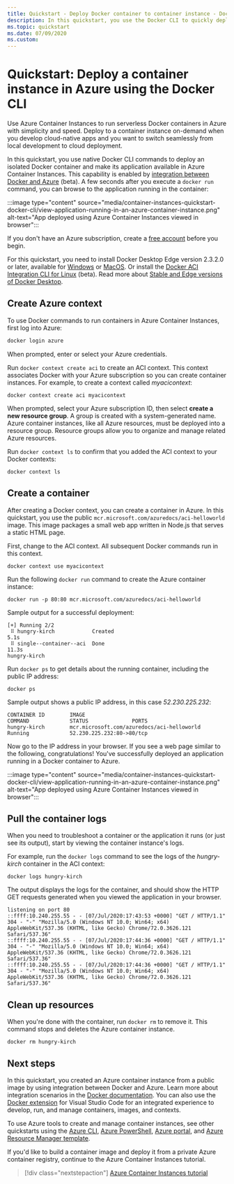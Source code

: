 ```yaml
---
title: Quickstart - Deploy Docker container to container instance - Docker CLI
description: In this quickstart, you use the Docker CLI to quickly deploy a containerized web app that runs in an isolated Azure container instance
ms.topic: quickstart
ms.date: 07/09/2020
ms.custom: 
---
```


# Quickstart: Deploy a container instance in Azure using the Docker CLI

Use Azure Container Instances to run serverless Docker containers in Azure with simplicity and speed. Deploy to a container instance on-demand when you develop cloud-native apps and you want to switch seamlessly from local development to cloud deployment.

In this quickstart, you use native Docker CLI commands to deploy an isolated Docker container and make its application available in Azure Container Instances. This capability is enabled by [integration between Docker and Azure](https://docs.docker.com/engine/context/aci-integration/) (beta). A few seconds after you execute a `docker run` command, you can browse to the application running in the container:

:::image type="content" source="media/container-instances-quickstart-docker-cli/view-application-running-in-an-azure-container-instance.png" alt-text="App deployed using Azure Container Instances viewed in browser":::

If you don't have an Azure subscription, create a [free account][azure-account] before you begin.

For this quickstart, you need to install Docker Desktop Edge version 2.3.2.0 or later, available for [Windows](https://desktop.docker.com/win/edge/Docker%20Desktop%20Installer.exe) or [MacOS](https://desktop.docker.com/mac/edge/Docker.dmg). Or install the [Docker ACI Integration CLI for Linux](https://docs.docker.com/engine/context/aci-integration/#install-the-docker-aci-integration-cli-on-linux) (beta). Read more about [Stable and Edge versions of Docker Desktop](https://docs.docker.com/desktop/#stable-and-edge-versions).

## Create Azure context

To use Docker commands to run containers in Azure Container Instances, first log into Azure:

```bash
docker login azure
```

When prompted, enter or select your Azure credentials.


Run `docker context create aci` to create an ACI context. This context associates Docker with your Azure subscription so you can create container instances. For example, to create a context called *myacicontext*:

```
docker context create aci myacicontext
```

When prompted, select your Azure subscription ID, then select **create a new resource group**. A group is created with a system-generated name. Azure container instances, like all Azure resources, must be deployed into a resource group. Resource groups allow you to organize and manage related Azure resources.


Run `docker context ls` to confirm that you added the ACI context to your Docker contexts:

```
docker context ls
```

## Create a container

After creating a Docker context, you can create a container in Azure. In this quickstart, you use the public `mcr.microsoft.com/azuredocs/aci-helloworld` image. This image packages a small web app written in Node.js that serves a static HTML page.

First, change to the ACI context. All subsequent Docker commands run in this context.

```
docker context use myacicontext
```

Run the following `docker run` command to create the Azure container instance:

```
docker run -p 80:80 mcr.microsoft.com/azuredocs/aci-helloworld
```

Sample output for a successful deployment:

```
[+] Running 2/2
 ⠿ hungry-kirch            Created                                                                               5.1s
 ⠿ single--container--aci  Done                                                                                 11.3s
hungry-kirch
```

Run `docker ps` to get details about the running container, including the public IP address:

```
docker ps
```


Sample output shows a public IP address, in this case *52.230.225.232*:

```
CONTAINER ID        IMAGE                                        COMMAND             STATUS              PORTS
hungry-kirch        mcr.microsoft.com/azuredocs/aci-helloworld                       Running             52.230.225.232:80->80/tcp
```

 Now go to the IP address in your browser. If you see a web page similar to the following, congratulations! You've successfully deployed an application running in a Docker container to Azure.

:::image type="content" source="media/container-instances-quickstart-docker-cli/view-application-running-in-an-azure-container-instance.png" alt-text="App deployed using Azure Container Instances viewed in browser":::

## Pull the container logs

When you need to troubleshoot a container or the application it runs (or just see its output), start by viewing the container instance's logs.

For example, run the `docker logs` command to see the logs of the *hungry-kirch* container in the ACI context:

```azurecli-interactive
docker logs hungry-kirch
```

The output displays the logs for the container, and should show the HTTP GET requests generated when you viewed the application in your browser.

```output
listening on port 80
::ffff:10.240.255.55 - - [07/Jul/2020:17:43:53 +0000] "GET / HTTP/1.1" 304 - "-" "Mozilla/5.0 (Windows NT 10.0; Win64; x64) AppleWebKit/537.36 (KHTML, like Gecko) Chrome/72.0.3626.121 Safari/537.36"
::ffff:10.240.255.55 - - [07/Jul/2020:17:44:36 +0000] "GET / HTTP/1.1" 304 - "-" "Mozilla/5.0 (Windows NT 10.0; Win64; x64) AppleWebKit/537.36 (KHTML, like Gecko) Chrome/72.0.3626.121 Safari/537.36"
::ffff:10.240.255.55 - - [07/Jul/2020:17:44:36 +0000] "GET / HTTP/1.1" 304 - "-" "Mozilla/5.0 (Windows NT 10.0; Win64; x64) AppleWebKit/537.36 (KHTML, like Gecko) Chrome/72.0.3626.121 Safari/537.36"
```


## Clean up resources

When you're done with the container, run `docker rm` to remove it. This command stops and deletes the Azure container instance.

```
docker rm hungry-kirch
```


## Next steps

In this quickstart, you created an Azure container instance from a public image by using integration between Docker and Azure. Learn more about integration scenarios in the [Docker documentation](https://docs.docker.com/engine/context/aci-integration/). You can also use the [Docker extension](https://aka.ms/VSCodeDocker) for Visual Studio Code for an integrated experience to develop, run, and manage containers, images, and contexts.

To use Azure tools to create and manage container instances, see other quickstarts using the [Azure CLI](container-instances-quickstart.md), [Azure PowerShell](container-instances-quickstart-powershell.md), [Azure portal](container-instances-quickstart-portal.md), and [Azure Resource Manager template](container-instances-quickstart-template.md).

If you'd like to build a container image and deploy it from a private Azure container registry, continue to the Azure Container Instances tutorial.

> [!div class="nextstepaction"]
> [Azure Container Instances tutorial](./container-instances-tutorial-prepare-app.md)

<!-- LINKS - External -->

[azure-account]: https://azure.microsoft.com/free/

